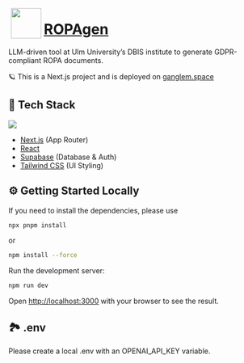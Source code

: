 <p>
 <img src="../ropa-gen/public/star.svg" width="60" align="left" hspace="5">
 <p>
   <h1><a href="https://ganglem.space">ROPAgen</a></h1>
 </p>
</p>

LLM-driven tool at Ulm University’s DBIS institute to generate GDPR-compliant ROPA documents.

🪐 This is a Next.js project and is deployed on [ganglem.space](https://ganglem.space)


## 🥞 Tech Stack

<p align="left">
<img src="https://skillicons.dev/icons?i=next,react,supabase,docker,ts,tailwind"/>
</p>

- [Next.js](https://nextjs.org/) (App Router)
- [React](https://react.dev/)
- [Supabase](https://supabase.com/) (Database & Auth)
- [Tailwind CSS](https://tailwindcss.com/) (UI Styling)



## ⚙️ Getting Started Locally

If you need to install the dependencies, please use 

```bash
npx pnpm install
```
or

```bash
npm install --force
```

Run the development server:

```bash
npm run dev
```

Open [http://localhost:3000](http://localhost:3000) with your browser to see the result.

## 🏞️ .env
Please create a local .env with an OPENAI_API_KEY variable.

